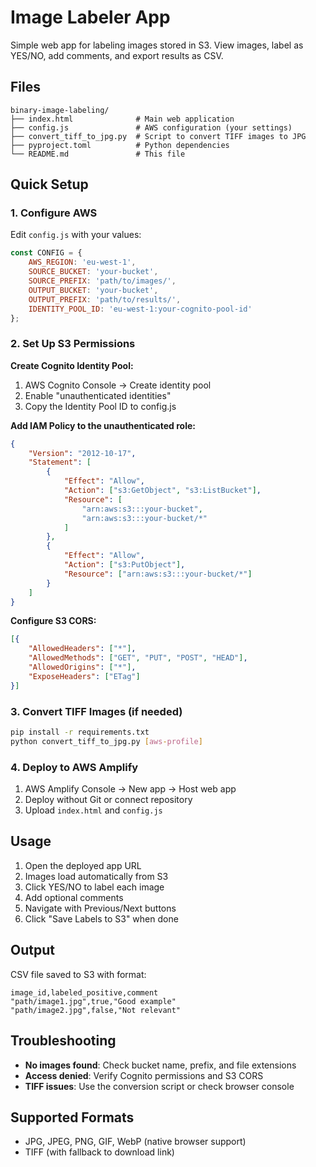 # Image Labeler App

Simple web app for labeling images stored in S3. View images, label as YES/NO, add comments, and export results as CSV.

## Files

```
binary-image-labeling/
├── index.html              # Main web application
├── config.js               # AWS configuration (your settings)
├── convert_tiff_to_jpg.py  # Script to convert TIFF images to JPG
├── pyproject.toml          # Python dependencies
└── README.md               # This file
```

## Quick Setup

### 1. Configure AWS

Edit `config.js` with your values:

```javascript
const CONFIG = {
    AWS_REGION: 'eu-west-1',
    SOURCE_BUCKET: 'your-bucket',
    SOURCE_PREFIX: 'path/to/images/',
    OUTPUT_BUCKET: 'your-bucket', 
    OUTPUT_PREFIX: 'path/to/results/',
    IDENTITY_POOL_ID: 'eu-west-1:your-cognito-pool-id'
};
```

### 2. Set Up S3 Permissions

**Create Cognito Identity Pool:**
1. AWS Cognito Console → Create identity pool
2. Enable "unauthenticated identities"
3. Copy the Identity Pool ID to config.js

**Add IAM Policy to the unauthenticated role:**
```json
{
    "Version": "2012-10-17",
    "Statement": [
        {
            "Effect": "Allow",
            "Action": ["s3:GetObject", "s3:ListBucket"],
            "Resource": [
                "arn:aws:s3:::your-bucket",
                "arn:aws:s3:::your-bucket/*"
            ]
        },
        {
            "Effect": "Allow", 
            "Action": ["s3:PutObject"],
            "Resource": ["arn:aws:s3:::your-bucket/*"]
        }
    ]
}
```

**Configure S3 CORS:**
```json
[{
    "AllowedHeaders": ["*"],
    "AllowedMethods": ["GET", "PUT", "POST", "HEAD"],
    "AllowedOrigins": ["*"],
    "ExposeHeaders": ["ETag"]
}]
```

### 3. Convert TIFF Images (if needed)

```bash
pip install -r requirements.txt
python convert_tiff_to_jpg.py [aws-profile]
```

### 4. Deploy to AWS Amplify

1. AWS Amplify Console → New app → Host web app
2. Deploy without Git or connect repository
3. Upload `index.html` and `config.js`

## Usage

1. Open the deployed app URL
2. Images load automatically from S3
3. Click YES/NO to label each image
4. Add optional comments
5. Navigate with Previous/Next buttons
6. Click "Save Labels to S3" when done

## Output

CSV file saved to S3 with format:
```csv
image_id,labeled_positive,comment
"path/image1.jpg",true,"Good example"
"path/image2.jpg",false,"Not relevant"
```

## Troubleshooting

- **No images found**: Check bucket name, prefix, and file extensions
- **Access denied**: Verify Cognito permissions and S3 CORS
- **TIFF issues**: Use the conversion script or check browser console

## Supported Formats

- JPG, JPEG, PNG, GIF, WebP (native browser support)
- TIFF (with fallback to download link)